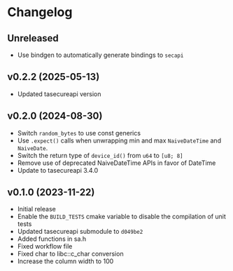 # Changelog

## Unreleased

- Use bindgen to automatically generate bindings to `secapi`

## v0.2.2 (2025-05-13)

- Updated tasecureapi version

## v0.2.0 (2024-08-30)

- Switch `random_bytes` to use const generics
- Use `.expect()` calls when unwrapping min and max `NaiveDateTime` and
  `NaiveDate`.
- Switch the return type of `device_id()` from `u64` to `[u8; 8]`
- Remove use of deprecated NaiveDateTime APIs in favor of DateTime<Utc>
- Update to tasecureapi 3.4.0

## v0.1.0 (2023-11-22)

- Initial release
- Enable the `BUILD_TESTS` cmake variable to disable the compilation of unit
  tests
- Updated tasecureapi submodule to `d049be2`
- Added functions in sa.h
- Fixed workflow file
- Fixed char to libc::c_char conversion
- Increase the column width to 100
